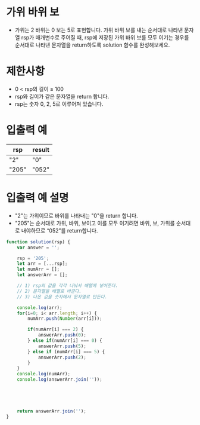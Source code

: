 # 가위 바위 보
- 가위는 2 바위는 0 보는 5로 표현합니다. 가위 바위 보를 내는 순서대로 나타낸 문자열 rsp가 매개변수로 주어질 때, rsp에 저장된 가위 바위 보를 모두 이기는 경우를 순서대로 나타낸 문자열을 return하도록 solution 함수를 완성해보세요.

# 제한사항
- 0 < rsp의 길이 ≤ 100
- rsp와 길이가 같은 문자열을 return 합니다.
- rsp는 숫자 0, 2, 5로 이루어져 있습니다.

# 입출력 예
| rsp | result |
| --- | ------ |
| "2" | "0" |
| "205" | "052" |

# 입출력 예 설명
- "2"는 가위이므로 바위를 나타내는 "0"을 return 합니다.
- "205"는 순서대로 가위, 바위, 보이고 이를 모두 이기려면 바위, 보, 가위를 순서대로 내야하므로 “052”를 return합니다.

```javascript
function solution(rsp) {
    var answer = '';

    rsp = '205';
    let arr = [...rsp];
    let numArr = [];
    let answerArr = [];

    // 1) rsp의 값을 각각 나눠서 배열에 넣어준다.
    // 2) 문자열을 배열로 바꾼다.
    // 3) 나온 값을 숫자에서 문자열로 만든다.

    console.log(arr);
    for(i=0; i< arr.length; i++) {
        numArr.push(Number(arr[i]));

        if(numArr[i] === 2) {
            answerArr.push(0);
        } else if(numArr[i] === 0) {
            answerArr.push(5);
        } else if (numArr[i] === 5) {
            answerArr.push(2);
        }
    }
    console.log(numArr);
    console.log(answerArr.join(''));





    return answerArr.join('');
}
```